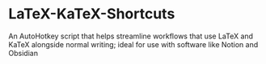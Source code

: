 # LaTeX-KaTeX-Shortcuts
An AutoHotkey script that helps streamline workflows that use LaTeX and KaTeX alongside normal writing; ideal for use with software like Notion and Obsidian
